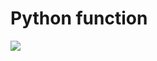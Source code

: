 
# Python function


<a href="https://portal.azure.com/#create/Microsoft.Template/uri/https%3A%2F%2Fraw.githubusercontent.com%2Fdenniszielke%2Fpythonfunction%2Fmaster%2Farm%2Ftemplate.json" target="_blank">
    <img src="http://azuredeploy.net/deploybutton.png"/>
</a>  
